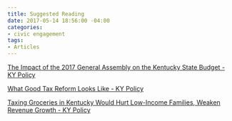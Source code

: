 ```yaml
---
title: Suggested Reading
date: 2017-05-14 18:56:00 -04:00
categories:
- civic engagement
tags:
- Articles
---
```


<a class="embedly-card" href="http://kypolicy.org/impact-2017-general-assembly-kentucky-state-budget/">The Impact of the 2017 General Assembly on the Kentucky State Budget - KY Policy</a><script async src="//cdn.embedly.com/widgets/platform.js" charset="UTF-8"></script>

<a class="embedly-card" href="http://kypolicy.org/good-tax-reform-looks-like/">What Good Tax Reform Looks Like - KY Policy</a><script async src="//cdn.embedly.com/widgets/platform.js" charset="UTF-8"></script>

<a class="embedly-card" href="http://kypolicy.org/taxing-groceries-kentucky-hurt-low-income-families-weaken-revenue-growth/">Taxing Groceries in Kentucky Would Hurt Low-Income Families, Weaken Revenue Growth - KY Policy</a><script async src="//cdn.embedly.com/widgets/platform.js" charset="UTF-8"></script>